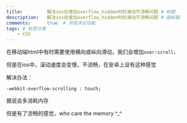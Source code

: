 ```yaml
---
title:         解决ios在增加overflow_hidden时的滑动不流畅问题 # 标题
description:   解决ios在增加overflow_hidden时的滑动不流畅问题 # 副标题
comments:      true  # 开启评论功能
tags: # 标签分类
    - CSS
---
```



在移动端html中有时需要使用横向或纵向滑动，我们会增加`over:scroll;`

但是在ios中，滚动速度会变慢，不流畅，在安卓上没有这种感觉

解决办法：
```
-webkit-overflow-scrolling : touch;
```

据说会多消耗内存

但是有了流畅的感觉，who care the memory ^_^
